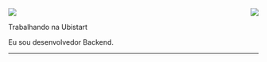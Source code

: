 

<img align='right' src="https://github-readme-stats.vercel.app/LuisGustavoRosa=iuricode&show_icons=true&title_color=783c00&text_color=af552e&icon_color=783c00&bg_color=f8efd4&cache_seconds=2300">



<img src="https://img.shields.io/static/v1?label=Overview&message=LuisGustavoRosa&color=f8efd4&style=for-the-badge&logo=GitHub">

<p>

Trabalhando na Ubistart<br/>

Eu sou desenvolvedor Backend.


</p>
<hr>



